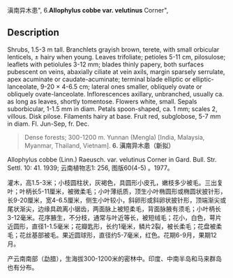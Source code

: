 滇南异木患",
6.**Allophylus cobbe var. velutinus** Corner",

## Description
Shrubs, 1.5-3 m tall. Branchlets grayish brown, terete, with small orbicular lenticels, ± hairy when young. Leaves trifoliate; petioles 5-11 cm, pilosulose; leaflets with petiolules 3-12 mm; blades thinly papery, both surfaces pubescent on veins, abaxially ciliate at vein axils, margin sparsely serrulate, apex acuminate or caudate-acuminate; terminal blade elliptic or elliptic-lanceolate, 9-20 × 4-6.5 cm; lateral ones smaller, obliquely ovate or obliquely ovate-lanceolate. Inflorescences axillary, unbranched, usually ca. as long as leaves, shortly tomentose. Flowers white, small. Sepals suborbicular, 1-1.5 mm in diam. Petals spoon-shaped, ca. 1 mm; scales 2, villous. Disk pilose. Filaments hairy at base. Fruit red, subglobose, 5-7 mm in diam. Fl. Jun-Sep, fr. Dec.

> Dense forests; 300-1200 m. Yunnan (Mengla) [India, Malaysia, Myanmar, Thailand, Vietnam].
**6. 滇南异木患（新拟）**

Allophylus cobbe (Linn.) Raeusch. var. velutinus Corner in Gard. Bull. Str. Settl. 10: 41. 1939; 云南植物志1: 256, 图版60(4-5) 。1977。

灌木，高1.5-3米；小枝圆柱状，灰褐色，具圆形小皮孔，嫩枝多少被毛。三出复叶；叶柄长5-11厘米，被微柔毛；小叶薄纸质，顶生小叶椭圆形或椭圆状披针形，长9-20厘米，宽4-6.5厘米，侧生小叶较小，斜卵形或斜卵状披针形，顶端渐尖或尾状渐尖，边缘具疏离小锯齿，两面脉上被短柔毛，背面脉腋有须毛；小叶柄长3-12毫米。花序腋生，不分枝，通常与叶近等长，被短绒毛；花小，白色，萼片近圆形，直径1-1.5毫米；花瓣匙形，长约1毫米，鳞片2裂，被长柔毛；花盘被柔毛；花丝基部被毛。果近圆球形，直径约5-7毫米，红色。花期6-9月，果期12月。

产云南南部（勐腊），生海拔300-1200米的密林中。印度、中南半岛和马来群岛也有分布。
